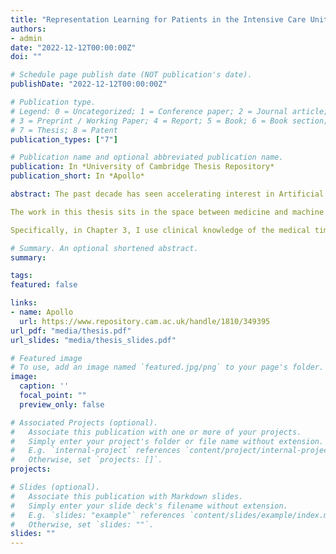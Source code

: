 ```yaml
---
title: "Representation Learning for Patients in the Intensive Care Unit"
authors:
- admin
date: "2022-12-12T00:00:00Z"
doi: ""

# Schedule page publish date (NOT publication's date).
publishDate: "2022-12-12T00:00:00Z"

# Publication type.
# Legend: 0 = Uncategorized; 1 = Conference paper; 2 = Journal article;
# 3 = Preprint / Working Paper; 4 = Report; 5 = Book; 6 = Book section;
# 7 = Thesis; 8 = Patent
publication_types: ["7"]

# Publication name and optional abbreviated publication name.
publication: In *University of Cambridge Thesis Repository*
publication_short: In *Apollo*

abstract: The past decade has seen accelerating interest in Artificial Intelligence (AI) in Healthcare. Data is now being generated in the form of Electronic Health Records at a scale previously unimaginable. Not only does this create opportunities for the application of AI, but it also drives innovation in the machine learning sphere. This is because health problems can present unique challenges not encountered in other domains, and clinical decision making itself can provide ingenious approaches inspiring new learning methods.

The work in this thesis sits in the space between medicine and machine learning and has contributions to both domains. The broad theme is representation learning for the patient in intensive care. The eventual aim is to promote better outcomes for patients and improve the efficiency of the healthcare system. I focus in particular on predicting patient deaths and estimated dates of discharge, because they lie at the heart of the resource allocation problem in hospitals. The efficient management of hospital beds is more important than ever in the wake of staff retention crises, post-pandemic budgets and ageing populations.

Specifically, in Chapter 3, I use clinical knowledge of the medical time series (namely that they are periodic signals with particular systematic biases) to improve upon the state-of-the-art in length of stay prediction (with additional investigations into mortality prediction). In Chapter 4, I am again inspired by knowledge of the clinical decision making process to propose a method using graph neural networks to leverage data from similar patients when predicting outcomes, providing important context for the predictions and interpretability opportunities. In Chapter 5, I delve further into the representation space, exploring the effect of auxiliary tasks on the performance of patient outcome models for mechanically ventilated patients. I then cluster the learned representations with the aim of discovering hidden patient phenotypes. The vision is ultimately to create robust and holistic patient representations which are suitable for deployment in the real-world.

# Summary. An optional shortened abstract.
summary: 

tags:
featured: false

links:
- name: Apollo
  url: https://www.repository.cam.ac.uk/handle/1810/349395
url_pdf: "media/thesis.pdf"
url_slides: "media/thesis_slides.pdf"

# Featured image
# To use, add an image named `featured.jpg/png` to your page's folder. 
image:
  caption: ''
  focal_point: ""
  preview_only: false

# Associated Projects (optional).
#   Associate this publication with one or more of your projects.
#   Simply enter your project's folder or file name without extension.
#   E.g. `internal-project` references `content/project/internal-project/index.md`.
#   Otherwise, set `projects: []`.
projects:

# Slides (optional).
#   Associate this publication with Markdown slides.
#   Simply enter your slide deck's filename without extension.
#   E.g. `slides: "example"` references `content/slides/example/index.md`.
#   Otherwise, set `slides: ""`.
slides: ""
---
```

